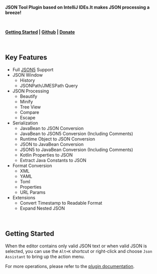 **JSON Tool Plugin based on IntelliJ IDEs.It makes JSON processing a breeze!**

<br/>

**[Getting Started](https://json.memoryzy.cn/overview) | 
[Github](https://github.com/MemoryZy/Json-Assistant) | 
[Donate](https://json.memoryzy.cn/support)**

<br/>

## Key Features
- Full [JSON5](https://json5.org/) Support
- JSON Window
  - History
  - JSONPath/JMESPath Query
- JSON Processing
  - Beautify
  - Minify
  - Tree View
  - Compare
  - Escape
- Serialization
  - JavaBean to JSON Conversion
  - JavaBean to JSON5 Conversion (Including Comments)
  - Runtime Object to JSON Conversion
  - JSON to JavaBean Conversion
  - JSON5 to JavaBean Conversion (Including Comments)
  - Kotlin Properties to JSON
  - Extract Java Constants to JSON
- Format Conversion
  - XML
  - YAML
  - Toml
  - Properties
  - URL Params
- Extensions
  - Convert Timestamp to Readable Format
  - Expand Nested JSON

<br/>

## Getting Started
When the editor contains only valid JSON text or when valid JSON is selected, you can use the `Alt+K` shortcut or right-click and choose `Json Assistant` to bring up the action menu.

For more operations, please refer to the [plugin documentation](https://json.memoryzy.cn/overview).
